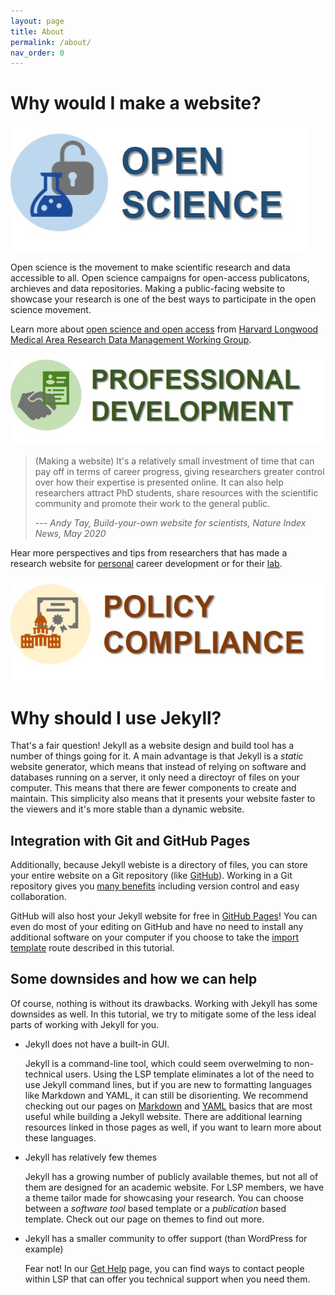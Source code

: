 ```yaml
---
layout: page
title: About
permalink: /about/
nav_order: 0
---
```


# Why would I make a website?

![open science](./images/open-science-logo-2.jpg)

Open science is the movement to make scientific research and data accessible to all. Open science campaigns for open-access publicatons, archieves and data repositories. Making a public-facing website to showcase your research is one of the best ways to participate in the open science movement. 

Learn more about [open science and open access](https://datamanagement.hms.harvard.edu/access/open-access) from [Harvard Longwood Medical Area Research Data Management Working Group](https://datamanagement.hms.harvard.edu/).

![professional development](./images/pro-dev-logo-2.jpg)

> (Making a website) It's a relatively small investment of time that can pay off in terms of career progress, giving researchers greater control over how their expertise is presented online. It can also help researchers attract PhD students, share resources with the scientific community and promote their work to the general public.
> 
> _--- Andy Tay, Build-your-own website for scientists, Nature Index News, May 2020_

Hear more perspectives and tips from researchers that has made a research website for [personal](https://www.natureindex.com/news-blog/build-your-own-academic-website-for-scientists-researchers-phd) career development or for their [lab](https://www-nature-com.ezp-prod1.hul.harvard.edu/articles/d41586-020-01298-5). 

![policy compliance](./images/policy-compliance-logo-2.jpg)

# Why should I use Jekyll?

That's a fair question! Jekyll as a website design and build tool has a number of things going for it. A main advantage is that Jekyll is a _static_ website generator, which means that instead of relying on software and databases running on a server, it only need a directoyr of files on your computer. This means that there are fewer components to create and maintain. This simplicity also means that it presents your website faster to the viewers and it's more stable than a dynamic website. 

## Integration with Git and GitHub Pages

Additionally, because Jekyll webiste is a directory of files, you can store your entire website on a Git repository (like [GitHub](https://github.com)). Working in a Git repository gives you [many benefits](https://www.atlassian.com/git/tutorials/why-git) including version control and easy collaboration. 

GitHub will also host your Jekyll website for free in [GitHub Pages](https://pages.github.com/)! You can even do most of your editing on GitHub and have no need to install any additional software on your computer if you choose to take the [import template](./import-template) route described in this tutorial. 

## Some downsides and how we can help

Of course, nothing is without its drawbacks. Working with Jekyll has some downsides as well. In this tutorial, we try to mitigate some of the less ideal parts of working with Jekyll for you. 

- Jekyll does not have a built-in GUI.
  
  Jekyll is a command-line tool, which could seem overwelming to non-technical users. Using the LSP template eliminates a lot of the need to use Jekyll command lines, but if you are new to formatting languages like Markdown and YAML, it can still be disorienting. We recommend checking out our pages on [Markdown](./markdown-basic) and [YAML](./yaml) basics that are most useful while building a Jekyll website. There are additional learning resources linked in those pages as well, if you want to learn more about these languages.
  
- Jekyll has relatively few themes

  Jekyll has a growing number of publicly available themes, but not all of them are designed for an academic website. For LSP members, we have a theme tailor made for showcasing your research. You can choose between a _software tool_ based template or a _publication_ based template. Check out our page on themes to find out more.

- Jekyll has a smaller community to offer support (than WordPress for example)

  Fear not! In our [Get Help](./help) page, you can find ways to contact people within LSP that can offer you technical support when you need them. 
